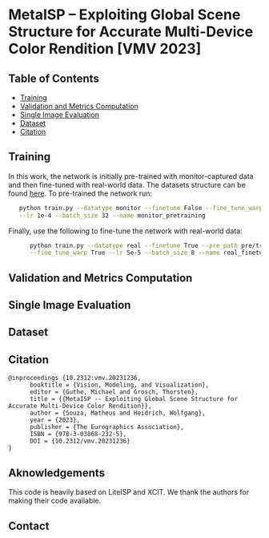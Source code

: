 # MetaISP – Exploiting Global Scene Structure for Accurate Multi-Device Color Rendition [VMV 2023]

## Table of Contents

- [Training](#training)
- [Validation and Metrics Computation](#validation)
- [Single Image Evaluation](#singleeval)
- [Dataset](#dataset)
- [Citation](#cite)

## Training <a name = "training"></a>

In this work, the network is initially pre-trained with monitor-captured data and then fine-tuned with real-world data. The datasets structure can be found [here](#dataset). To pre-trained the network run:

```sh
   python train.py --datatype monitor --finetune False --fine_tune_warp False \
   --lr 1e-4 --batch_size 32 --name monitor_pretraining
```

Finally, use the following to fine-tune the network with real-world data:

```sh
      python train.py --datatype real --finetune True --pre_path pre/trained/path \
      --fine_tune_warp True --lr 5e-5 --batch_size 8 --name real_finetuning 
```

## Validation and Metrics Computation <a name = "validation"></a>

## Single Image Evaluation <a name = "singleeval"></a>

## Dataset <a name = "dataset"></a>

## Citation
```
@inproceedings {10.2312:vmv.20231236,
      booktitle = {Vision, Modeling, and Visualization},
      editor = {Guthe, Michael and Grosch, Thorsten},
      title = {{MetaISP -- Exploiting Global Scene Structure for Accurate Multi-Device Color Rendition}},
      author = {Souza, Matheus and Heidrich, Wolfgang},
      year = {2023},
      publisher = {The Eurographics Association},
      ISBN = {978-3-03868-232-5},
      DOI = {10.2312/vmv.20231236}
}
```
## Aknowledgements
This code is heavily based on LiteISP and XCIT. We thank the authors for making their code available.

## Contact
